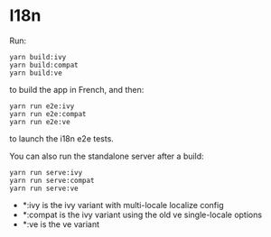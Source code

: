 # I18n

Run:

    yarn build:ivy
    yarn build:compat
    yarn build:ve

to build the app in French, and then:

    yarn run e2e:ivy
    yarn run e2e:compat
    yarn run e2e:ve

to launch the i18n e2e tests.

You can also run the standalone server after a build:

    yarn run serve:ivy
    yarn run serve:compat
    yarn run serve:ve

- *:ivy is the ivy variant with multi-locale localize config
- *:compat is the ivy variant using the old ve single-locale options
- *:ve is the ve variant
